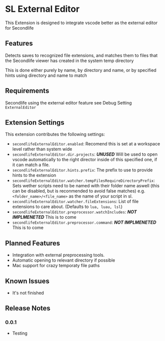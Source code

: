# SL External Editor

This Extension is designed to integrate vscode better as the external editor for
Secondlife

## Features

Detects saves to recognized file extensions, and matches them to files that the
Secondlife viewer has created in the system temp directory

This is done either purely by name, by directory and name, or by specified hints
using directory and name to match

## Requirements

Secondlife using the external editor feature see Debug Setting `ExternalEditor`

## Extension Settings

This extension contributes the following settings:

- `secondlifeExternalEditor.enabled`: Recomend this is set at a workspace level
  rather than system wide
- `secondlifeExternalEditor.dir.projects`: _**UNUSED**_ Will be used to open
  vscode automatically to the right director inside of this specified one, if it
  can match a file.
- `secondlifeExternalEditor.hints.prefix`: The prefix to use to provide hints to
  the extension
- `secondlifeExternalEditor.watcher.tempFilesRequireDirectoryPrefix`: Sets
  wether scripts need to be named with their folder name aswell (this can be
  disabled, but is reconmended to avoid false matches) e.g.
  `<folder_name>/<file_name>` as the name of your script in sl.
- `secondlifeExternalEditor.watcher.fileExtensions`: List of file extensions to
  care about. (Defaults to `lua, luau, lsl`)
- `secondlifeExternalEditor.preprocessor.watchIncludes`: _**NOT IMPLMENETED**_
  This is to come
- `secondlifeExternalEditor.preprocessor.command`: _**NOT IMPLMENETED**_ This is
  to come

## Planned Features

- Integration with external preprocessing tools.
- Automatic opening to relevant directory if possible
- Mac support for crazy temporaty file paths

## Known Issues

- It's not finished

## Release Notes

### 0.0.1

- Testing
